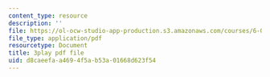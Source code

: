 ```yaml
---
content_type: resource
description: ''
file: https://ol-ocw-studio-app-production.s3.amazonaws.com/courses/6-0001-introduction-to-computer-science-and-programming-in-python-fall-2016/d8caeefaa4694f5ab53a01668d623f54_4WtaFLayz_w.pdf
file_type: application/pdf
resourcetype: Document
title: 3play pdf file
uid: d8caeefa-a469-4f5a-b53a-01668d623f54
---
```

